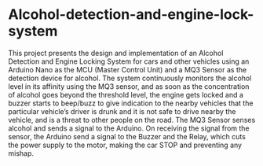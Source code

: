 # Alcohol-detection-and-engine-lock-system
This project presents the design and implementation of an Alcohol Detection and Engine 
Locking System for cars and other vehicles using an Arduino Nano as the MCU (Master 
Control Unit) and a MQ3 Sensor as the detection device for alcohol. The system 
continuously monitors the alcohol level in its affinity using the MQ3 sensor, and as soon 
as the concentration of alcohol goes beyond the threshold level, the engine gets locked 
and a buzzer starts to beep/buzz to give indication to the nearby vehicles that the 
particular vehicle’s driver is drunk and it is not safe to drive nearby the vehicle, and is a 
threat to other people on the road. The MQ3 Sensor senses alcohol and sends a signal to 
the Arduino. On receiving the signal from the sensor, the Arduino send a signal to the 
Buzzer and the Relay, which cuts the power supply to the motor, making the car STOP 
and preventing any mishap.
